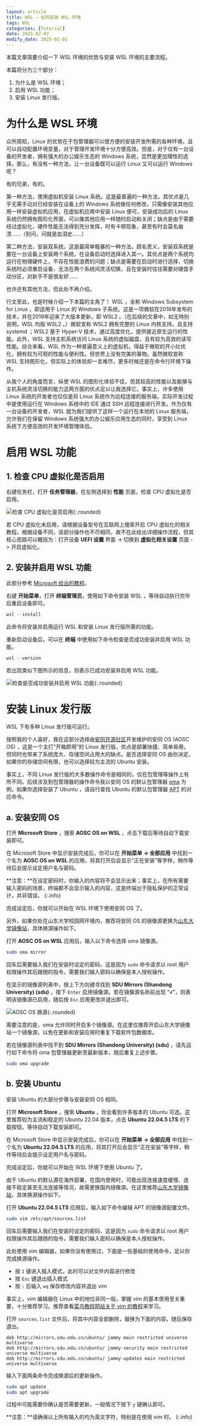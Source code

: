 ```yaml
---
layout: article
title: WSL - 如何安装 WSL 环境
tags: WSL
categories: [Tutorial]
date: 2025-02-02
modify_date: 2025-02-02
---
```


本篇文章简要介绍一下 WSL 环境的优势与安装 WSL 环境的主要流程。

本篇将分为三个部分：

1. 为什么是 WSL 环境；
2. 启用 WSL 功能；
3. 安装 Linux 发行版。

# 为什么是 WSL 环境

众所周知，Linux 的优势在于包管理器可以很方便的安装开发所需的各种环境，且可以自动配置环境变量，对于管理开发环境十分方便高效。但是，对于仅有一台设备的开发者，拥有强大的办公娱乐生态的 Windows 系统，显然是更加理性的选择。那么，有没有一种方法，让一台设备既可以运行 Linux 又可以运行 Windows 呢？

有的兄弟，有的。

第一种方法，使用虚拟机安装 Linux 系统。这是最普遍的一种方法，其优点是几乎无需手动对已经安装在设备上的 Windows 系统做任何修改，只需像安装其他应用一样安装虚拟机应用，在虚拟机应用中安装 Linux 便可，安装成功后的 Linux 系统仍然拥有图形化界面，可以像其他应用一样随时启动和关闭；缺点是由于需要经过虚拟化，硬件性能无法得到充分发挥，时有卡顿现象，甚至有时会莫名崩溃……（别问，问就是血泪史……）

第二种方法，安装双系统。这是最简单粗暴的一种方法。顾名思义，安装双系统是要在一台设备上安装两个系统，在设备启动时选择进入其一。其优点是两个系统均运行在物理硬件上，不存在性能浪费的问题；缺点是需要在启动时进行选择，切换系统时必须重启设备，无法在两个系统间灵活切换，且在安装时往往需要对硬盘手动分区，对新手不是很友好……

也许还有其他方法，但此处不再介绍。

行文至此，也是时候介绍一下本篇的主角了！ WSL ，全称 Windows Subsystem for Linux ，即适用于 Linux 的 Windows 子系统。这是一项微软在2016年发布的技术，并在2019年迎来了大版本更新，即 WSL2 。（在后续的文章中，如无特别说明，WSL 均指 WSL2 。）微软宣称 WSL2 拥有完整的 Linux 内核支持，且支持 systemd ；WSL2 基于 Hyper-V 技术，通过高度优化，提供接近原生运行的性能。此外，WSL 支持主机系统访问 Linux 系统的虚拟磁盘，且有较为高效的读写性能。综合来看，WSL 作为一种普遍意义上的虚拟机，得益于微软的开小灶优化，拥有较为可观的性能与便利性。但世界上没有完美的事物。虽然微软宣称 WSL 支持图形化，但实际上的体验却一言难尽，更多时候还是在命令行环境下操作。

从我个人的角度而言，纵使 WSL 的图形化体验不佳，但其较高的性能以及能够与主机系统灵活切换的能力这两方面的优点足以让我选择它。事实上，许多使用 Linux 系统的开发者也仅仅是将 Linux 系统作为远程连接的服务端，实际开发过程中是使用运行在 Windows 系统中的 IDE 通过 SSH 远程连接进行开发。作为仅有一台设备的开发者，WSL 就为我们提供了这样一个运行在本地的 Linux 服务端，允许我们在保留 Windows 系统强大的办公娱乐应用生态的同时，享受到 Linux 系统下方便高效的开发环境管理体验。

# 启用 WSL 功能

## 1. 检查 CPU 虚拟化是否启用

右键任务栏，打开 **任务管理器**，在左侧选择到 **性能** 页面，检查 CPU 虚拟化是否启用。

![检查 CPU 虚拟化是否启用](https://img.picgo.net/2024/12/08/-2024-12-08-14180835760f16e77e43cc.png){:.rounded}

若 CPU 虚拟化未启用，请根据设备型号在互联网上搜索开启 CPU 虚拟化的相关教程。根据设备不同，该部分操作也不尽相同，故不在此给出详细操作流程，但其核心思路可以概括为：打开设备 **UEFI 设置** 界面 -> 切换到 **虚拟化相关设置** 页面 -> 开启虚拟化。

## 2. 安装并启用 WSL 功能

此部分参考 [Microsoft 给出的教程](https://learn.microsoft.com/zh-cn/windows/wsl/install)。

右键 **开始菜单**，打开 **终端管理员**，使用如下命令安装 WSL ，等待自动执行完毕后重启设备即可。

```powershell
wsl --install
```

此命令将安装并启用运行 WSL 和安装 Linux 发行版所需的功能。

重新启动设备后，可以在 **终端** 中使用如下命令检查是否成功安装并启用 WSL 功能。

```powershell
wsl --version
```

若出现类似下图所示的信息，则表示已成功安装并启用 WSL 功能。

![检查是否成功安装并启用 WSL 功能](https://img.picgo.net/2025/02/03/image2c6ab5203c5b1d97.png){:.rounded}

# 安装 Linux 发行版

WSL 下有多种 Linux 发行版可运行。

按照我的个人喜好，我在这部分选择由[安同开源社区](https://aosc.io/)开发维护的安同 OS (AOSC OS) ，这是一个主打“开箱即用”的 Linux 发行版，优点是部署快捷、简单易用，但同时也带来了系统庞大、存储空间占用大的缺点。是否选择安同 OS 由你决定，如果你的存储空间有限，也可以选择较为主流的 Ubuntu 安装。

事实上，不同 Linux 发行版的大多数操作命令是相同的，仅在包管理等操作上有所不同。后续涉及到包管理器的操作命令我以安同 OS 的默认包管理器 [oma](https://github.com/AOSC-Dev/oma) 为例，如果你选择安装了 Ubuntu ，请自行查找 Ubuntu 的默认包管理器 [APT](https://ubuntu.com/server/docs/package-management) 的对应命令。

## a. 安装安同 OS

打开 **Microsoft Store** ，搜索 **AOSC OS on WSL** ，点击下载后等待自动下载安装即可。

在 Microsoft Store 中显示安装完成后，你可以在 **开始菜单 -> 全部应用** 中找到一个名为 **AOSC OS on WSL** 的应用，将其打开后会显示“正在安装”等字样，稍作等待后会提示设定用户名与密码。

**注意：**在设定密码时，你输入的内容将不会显示出来；事实上，在所有需要输入密码的场景，终端都不会显示输入的内容，这是终端出于隐私保护的正常设计，并非错误。
{:.info}

完成设定后，你就可以开始在 WSL 环境下使用安同 OS 了。

另外，如果你处在山东大学校园网环境内，推荐将安同 OS 的镜像源更换为[山东大学镜像站](https://mirrors.sdu.edu.cn)，具体换源操作如下。

打开 **AOSC OS on WSL** 应用后，输入以下命令选择 oma 镜像源。

```bash
sudo oma mirror
```

回车后需要输入我们在安装时设定的密码，这是因为 `sudo` 命令请求以 root 用户权限操作其后跟随的指令，需要我们输入密码以确保是本人授权操作。

在显示的镜像源列表中，按上下方向键寻找到 **SDU Mirrors (Shandong University) (sdu)** ，按下 `Enter` 启用镜像源。若在镜像源名称前出现 “√”，则表明该镜像源已启用，随后按 `Esc` 应用更改并退出即可。

![AOSC OS 换源](https://img.picgo.net/2025/02/03/image687cead3b11faa42.png){:.rounded}

需要注意的是，oma 允许同时开启多个镜像源。在这里仅推荐开启山东大学镜像站一个镜像源，以免在更新和安装应用时重复下载软件包数据库。

若在镜像源列表中找不到 **SDU Mirrors (Shandong University) (sdu)** ，请先运行如下命令将 oma 包管理器更新至最新版本，随后重复上述步骤。

```bash
sudo oma upgrade
```

## b. 安装 Ubuntu

安装 Ubuntu 的大部分步骤与安装安同 OS 相同。

打开 **Microsoft Store** ，搜索 **Ubuntu** ，你会看到许多版本的 Ubuntu 可选。这里推荐较为主流和稳定的 Ubuntu 22.04 版本，点击 **Ubuntu 22.04.5 LTS** 的下载按钮，等待自动下载安装即可。

在 Microsoft Store 中显示安装完成后，你可以在 **开始菜单 -> 全部应用** 中找到一个名为 **Ubuntu 22.04.5 LTS** 的应用，将其打开后会显示“正在安装”等字样，稍作等待后会提示设定用户名与密码。

完成设定后，你就可以开始在 WSL 环境下使用 Ubuntu 了。

由于 Ubuntu 的默认源在海外部署，在国内使用时，可能出现连接速度缓慢、连接不稳定甚至无法连接等情况，故需更换国内镜像源。在这里推荐[山东大学镜像站](https://mirrors.sdu.edu.cn)，具体换源操作如下。

打开 **Ubuntu 22.04.5 LTS** 应用后，输入如下命令编辑 APT 的镜像源配置文件。

```bash
sudo vim /etc/apt/sources.list
```

回车后需要输入我们在安装时设定的密码，这是因为 `sudo` 命令请求以 root 用户权限操作其后跟随的指令，需要我们输入密码以确保是本人授权操作。

此处使用 vim 编辑器，如果你没有使用过，下面是一些基础的使用命令，足以你完成换源操作。

- 按 `I` 键进入插入模式，此时可以对文件内容进行修改
- 按 `Esc` 键退出插入模式
- 按 `:` 后输入 `wq` 保存修改内容并退出 vim

事实上，vim 编辑器在 Linux 中的地位非同一般，掌握 vim 的基本使用至关重要，十分推荐学习。推荐查看[菜鸟教程网站关于 vim 的教程](https://www.runoob.com/linux/linux-vim.html)来学习。

打开 `sources.list` 文件后，将其中内容全部删除，替换为下面的内容，随后保存退出。

```
deb http://mirrors.sdu.edu.cn/ubuntu/ jammy main restricted universe multiverse
deb http://mirrors.sdu.edu.cn/ubuntu/ jammy-security main restricted universe multiverse
deb http://mirrors.sdu.edu.cn/ubuntu/ jammy-updates main restricted universe multiverse
```

输入下面两条命令完成换源后的更新操作。

```bash
sudo apt update
sudo apt upgrade
```

过程中可能需要你确认是否需要更新，一般情况下按下 `y` 键确认即可。

**注意：**请确保以上所有输入的均为英文字符，特别是在使用 vim 时。
{:.info}

